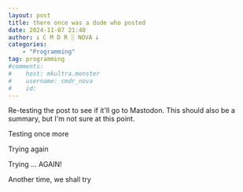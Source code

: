 ```yaml
---
layout: post
title: there once was a dude who posted
date: 2024-11-07 21:40
author: 𐕣 C M D R ░ NOVA 𐕣
categories:
    - "Programming"
tag: programming
#comments:
#    host: mkultra.monster
#    username: cmdr_nova
#    id: 
---
```


Re-testing the post to see if it'll go to Mastodon. This should also be a summary, but I'm not sure at this point.

Testing once more

Trying again

Trying ... AGAIN!

Another time, we shall try